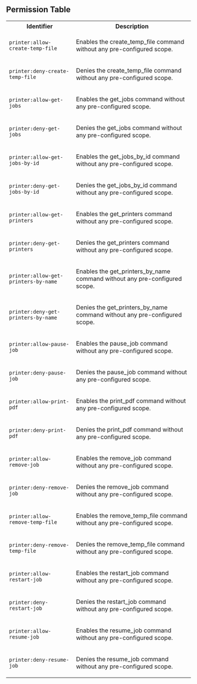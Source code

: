 
## Permission Table

<table>
<tr>
<th>Identifier</th>
<th>Description</th>
</tr>


<tr>
<td>

`printer:allow-create-temp-file`

</td>
<td>

Enables the create_temp_file command without any pre-configured scope.

</td>
</tr>

<tr>
<td>

`printer:deny-create-temp-file`

</td>
<td>

Denies the create_temp_file command without any pre-configured scope.

</td>
</tr>

<tr>
<td>

`printer:allow-get-jobs`

</td>
<td>

Enables the get_jobs command without any pre-configured scope.

</td>
</tr>

<tr>
<td>

`printer:deny-get-jobs`

</td>
<td>

Denies the get_jobs command without any pre-configured scope.

</td>
</tr>

<tr>
<td>

`printer:allow-get-jobs-by-id`

</td>
<td>

Enables the get_jobs_by_id command without any pre-configured scope.

</td>
</tr>

<tr>
<td>

`printer:deny-get-jobs-by-id`

</td>
<td>

Denies the get_jobs_by_id command without any pre-configured scope.

</td>
</tr>

<tr>
<td>

`printer:allow-get-printers`

</td>
<td>

Enables the get_printers command without any pre-configured scope.

</td>
</tr>

<tr>
<td>

`printer:deny-get-printers`

</td>
<td>

Denies the get_printers command without any pre-configured scope.

</td>
</tr>

<tr>
<td>

`printer:allow-get-printers-by-name`

</td>
<td>

Enables the get_printers_by_name command without any pre-configured scope.

</td>
</tr>

<tr>
<td>

`printer:deny-get-printers-by-name`

</td>
<td>

Denies the get_printers_by_name command without any pre-configured scope.

</td>
</tr>

<tr>
<td>

`printer:allow-pause-job`

</td>
<td>

Enables the pause_job command without any pre-configured scope.

</td>
</tr>

<tr>
<td>

`printer:deny-pause-job`

</td>
<td>

Denies the pause_job command without any pre-configured scope.

</td>
</tr>

<tr>
<td>

`printer:allow-print-pdf`

</td>
<td>

Enables the print_pdf command without any pre-configured scope.

</td>
</tr>

<tr>
<td>

`printer:deny-print-pdf`

</td>
<td>

Denies the print_pdf command without any pre-configured scope.

</td>
</tr>

<tr>
<td>

`printer:allow-remove-job`

</td>
<td>

Enables the remove_job command without any pre-configured scope.

</td>
</tr>

<tr>
<td>

`printer:deny-remove-job`

</td>
<td>

Denies the remove_job command without any pre-configured scope.

</td>
</tr>

<tr>
<td>

`printer:allow-remove-temp-file`

</td>
<td>

Enables the remove_temp_file command without any pre-configured scope.

</td>
</tr>

<tr>
<td>

`printer:deny-remove-temp-file`

</td>
<td>

Denies the remove_temp_file command without any pre-configured scope.

</td>
</tr>

<tr>
<td>

`printer:allow-restart-job`

</td>
<td>

Enables the restart_job command without any pre-configured scope.

</td>
</tr>

<tr>
<td>

`printer:deny-restart-job`

</td>
<td>

Denies the restart_job command without any pre-configured scope.

</td>
</tr>

<tr>
<td>

`printer:allow-resume-job`

</td>
<td>

Enables the resume_job command without any pre-configured scope.

</td>
</tr>

<tr>
<td>

`printer:deny-resume-job`

</td>
<td>

Denies the resume_job command without any pre-configured scope.

</td>
</tr>
</table>
